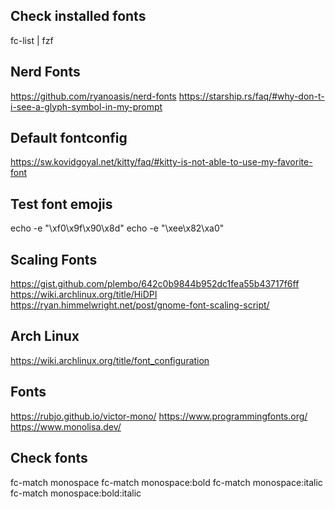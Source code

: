 ## Check installed fonts
fc-list | fzf

## Nerd Fonts
https://github.com/ryanoasis/nerd-fonts
https://starship.rs/faq/#why-don-t-i-see-a-glyph-symbol-in-my-prompt

## Default fontconfig
https://sw.kovidgoyal.net/kitty/faq/#kitty-is-not-able-to-use-my-favorite-font

## Test font emojis
echo -e "\xf0\x9f\x90\x8d"
echo -e "\xee\x82\xa0"

## Scaling Fonts
https://gist.github.com/plembo/642c0b9844b952dc1fea55b43717f6ff
https://wiki.archlinux.org/title/HiDPI
https://ryan.himmelwright.net/post/gnome-font-scaling-script/

## Arch Linux
https://wiki.archlinux.org/title/font_configuration


## Fonts
https://rubjo.github.io/victor-mono/
https://www.programmingfonts.org/
https://www.monolisa.dev/

## Check fonts
fc-match monospace
fc-match monospace:bold
fc-match monospace:italic
fc-match monospace:bold:italic